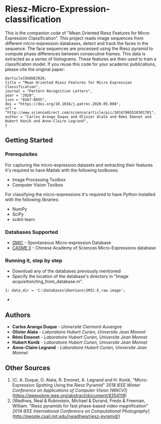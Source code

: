 # Riesz-Micro-Expression-classification
This is the companion code of "Mean Oriented Riesz Features for Micro Expression Classification". This project reads image sequences from different micro-expression databases, detect and track the faces in the sequence. The face sequences are processed using the Riesz pyramid to compute phase differences between consecutive frames. This data is extracted as a series of histograms. These features are then used to train a classification model. If you reuse this code for your academic publications, please cite the original paper:
```
@article{DUQUE2020,
title = "Mean Oriented Riesz Features for Micro Expression Classification",
journal = "Pattern Recognition Letters",
year = "2020",
issn = "0167-8655",
doi = "https://doi.org/10.1016/j.patrec.2020.05.008",
url = "http://www.sciencedirect.com/science/article/pii/S0167865520301781",
author = "Carlos Arango Duque and Olivier Alata and Rémi Emonet and Hubert Konik and Anne-Claire Legrand",
}
```

## Getting Started

### Prerequisites

For capturing the micro-expression datasets and extracting their features it's required to have Matlab with the following toolboxes:
- Image Processing Toolbox
- Computer Vision Toolbox

For classifying the micro-expressions it's required to have Python installed with the following libraries:
- NumPy
- SciPy
- scikit-learn

### Databases Supported

* [SMIC](https://www.oulu.fi/cmvs/node/41319) - Spontaneous Micro-expression Database
* [CASME II](http://fu.psych.ac.cn/CASME/casme2-en.php) - Chinese Academy of Sciences Micro-Expressions database

### Running it, step by step

- Download any of the databases previously mentioned
- Specify the location of the database's directory in "Image acquisition/Img_from_database.m".
```
1: data_dir = 'C:\Databases\Emotions\SMIC-E_raw image';
```
- 


## Authors

- __Carlos Arango Duque__ - *Université Clermont Auvergne*
- **Olivier Alata** - *Laboratoire Hubert Curien, Universite Jean Monnet*
- **Rémi Emonet** - *Laboratoire Hubert Curien, Universite Jean Monnet*
- **Hubert Konik** - *Laboratoire Hubert Curien, Universite Jean Monnet*
- **Anne-Claire Legrand** - *Laboratoire Hubert Curien, Universite Jean Monnet*

## Other Sources
1. [C. A. Duque, O. Alata, R. Emonet, A. Legrand and H. Konik, "Micro-Expression Spotting Using the Riesz Pyramid" *2018 IEEE Winter Conference on Applications of Computer Vision (WACV)*] (https://ieeexplore.ieee.org/abstract/document/8354118)
2. [Wadhwa, Neal & Rubinstein, Michael & Durand, Fredo & Freeman, William. "Riesz pyramids for fast phase-based video magnification" *2014 IEEE International Conference on Computational Photography*] (http://people.csail.mit.edu/nwadhwa/riesz-pyramid/)
